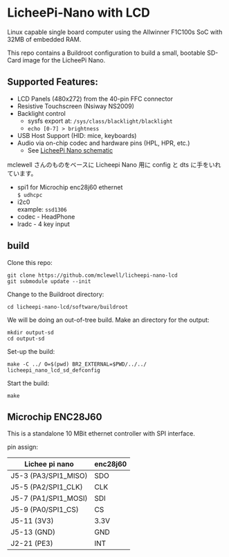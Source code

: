 # LicheePi-Nano with LCD
Linux capable single board computer using the Allwinner F1C100s SoC
with 32MB of embedded RAM. 

This repo contains a Buildroot configuration to build a small, bootable
SD-Card image for the LicheePi Nano.

## Supported Features:
- LCD Panels (480x272) from the 40-pin FFC connector
- Resistive Touchscreen (Nsiway NS2009)
- Backlight control
	- sysfs export at: ```/sys/class/blacklight/blacklight```
	- ```echo [0-7] > brightness```
- USB Host Support (HID: mice, keyboards)
- Audio via on-chip codec and hardware pins (HPL, HPR, etc.)
	- See [LicheePi Nano schematic](docs/licheepi_nano_sch.pdf)


mclewell さんのものをベースに Licheepi Nano 用に config と dts に手をいれています。

* spi1 for Microchip enc28j60 ethernet   
  ```$ udhcpc```
* i2c0  
  example: ```ssd1306```
* codec - HeadPhone 
* lradc - 4 key input

## build

Clone this repo:
```
git clone https://github.com/mclewell/licheepi-nano-lcd
git submodule update --init
```
Change to the Buildroot directory:
```
cd licheepi-nano-lcd/software/buildroot
```
We will be doing an out-of-tree build. Make an directory for the output:
```
mkdir output-sd
cd output-sd
```
Set-up the build:
```
make -C ../ O=$(pwd) BR2_EXTERNAL=$PWD/../../ licheepi_nano_lcd_sd_defconfig
```
Start the build:
```
make
```

## Microchip ENC28J60

This is a standalone 10 MBit ethernet controller with SPI interface.

pin assign: 

| Lichee pi nano | enc28j60 |
| ---- | --- |
| J5-3 (PA3/SPI1_MISO) | SDO |
| J5-5 (PA2/SPI1_CLK) | CLK | 
| J5-7 (PA1/SPI1_MOSI) | SDI | 
| J5-9 (PA0/SPI1_CS) | CS |
| J5-11 (3V3) | 3.3V |
| J5-13 (GND) | GND |
| J2-21 (PE3) | INT | 


